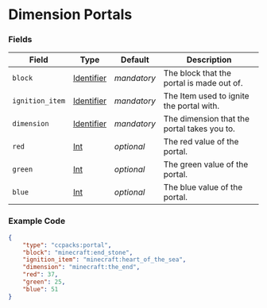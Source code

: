 # Dimension Portals

### Fields

   Field   | Type | Default | Description
-----------|------|---------|-------------
`block` | [Identifier]() | *mandatory* | The block that the portal is made out of.
`ignition_item` | [Identifier]() | *mandatory* | The Item used to ignite the portal with.
`dimension` | [Identifier]() | *mandatory* | The dimension that the portal takes you to.
`red` | [Int]() | *optional* | The red value of the portal.
`green` | [Int]() | *optional* | The green value of the portal.
`blue` | [Int]() | *optional* | The blue value of the portal.

### Example Code

```json
{
	"type": "ccpacks:portal",
	"block": "minecraft:end_stone",
	"ignition_item": "minecraft:heart_of_the_sea",
	"dimension": "minecraft:the_end",
	"red": 37,
	"green": 25,
	"blue": 51
}
```
